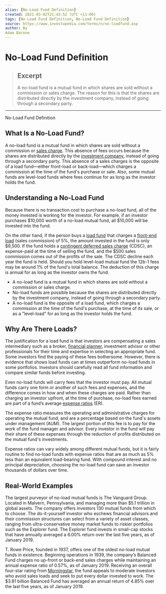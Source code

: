 ```yaml
---
alias: [No-Load Fund Definition]
created: 2021-03-02T21:43:52 (UTC +11:00)
tags: [No-Load Fund Definition, No-Load Fund Definition]
source: https://www.investopedia.com/terms/n/no-loadfund.asp
author: By
Adam Barone
---
```


# No-Load Fund Definition

> ## Excerpt
> A no-load fund is a mutual fund in which shares are sold without a commission or sales charge. The reason for this is that the shares are distributed directly by the investment company, instead of going through a secondary party.

---

No-Load Fund Definition
## What Is a No-Load Fund?

A no-load fund is a mutual fund in which shares are sold without a commission or [sales charge](https://www.investopedia.com/terms/s/salescharge.asp). This absence of fees occurs because the shares are distributed directly by the [investment company](https://www.investopedia.com/terms/i/investmentcompany.asp), instead of going through a secondary party. This absence of a sales charges is the opposite of a load fund—either front-load or back-load—which charges a commission at the time of the fund's purchase or sale. Also, some mutual funds are level-load funds where fees continue for as long as the investor holds the fund.

## Understanding a No-Load Fund

Because there is no transaction cost to purchase a no-load fund, all of the money invested is working for the investor. For example, if an investor purchases $10,000 worth of a no-load mutual fund, all $10,000 will be invested into the fund.

On the other hand, if the person buys a [load fund](https://www.investopedia.com/terms/l/loadfund.asp) that charges a [front-end load](https://www.investopedia.com/terms/f/front-endload.asp) (sales commission) of 5%, the amount invested in the fund is only $9,500. If the fund holds a [contingent deferred sales charge](https://www.investopedia.com/terms/c/cdsc.asp) (CDSC), an expense-paid at the time of selling the fund, and the $500 sales commission comes out of the profits of the sale. The CDSC decline each year the fund is held. Should you hold level-load mutual fund the 12b-1 fees may be around 1% of the fund's total balance. The deduction of this charge is annual for as long as the investor owns the fund.

-   A no-load fund is a mutual fund in which shares are sold without a commission or sales charge.
-   No-load funds are possible because the shares are distributed directly by the investment company, instead of going through a secondary party.
-   A no-load fund is the opposite of a load fund, which charges a commission at the time of the fund's purchase, at the time of its sale, or as a "level-load" for as long as the investor holds the fund.

## Why Are There Loads?

The justification for a load fund is that investors are compensating a sales intermediary such as a broker, [financial planner](https://www.investopedia.com/terms/f/financialplanner.asp), investment advisor or other professionals for their time and expertise in selecting an appropriate fund. Some investors find the paying of these fees bothersome. However, there is evidence that shows load funds can at times outperform no-load funds in some portfolios. Investors should carefully read all fund information and compare similar funds before investing.

Even no-load funds will carry fees that the investor must pay. All mutual funds carry one form or another of such fees and expenses, and the difference comes in how and when these charges are paid. Rather than charging an investor upfront, at the time of purchase, no-load fees earned are part of a fund’s average [expense ratios](https://www.investopedia.com/terms/e/expenseratio.asp) (ER).

The expense ratio measures the operating and administrative charges for operating the mutual fund, and are a percentage based on the fund's assets under management (AUM). The largest portion of this fee is to pay for the work of the fund manager and advisor. Every investor in the fund will pay their share of these expenses through the reduction of profits distributed on the mutual fund's investments.

Expense ratios can vary widely among different mutual funds, but it is fairly routine to find no-load funds with expense ratios that are as much as 5% less than an equivalent load-bearing fund. With compound interest and no principal depreciation, choosing the no-load fund can save an investor thousands of dollars over time.

## Real-World Examples

The largest purveyor of no-load mutual funds is The Vanguard Group. Located in Malvern, Pennsylvania, and managing more than $5.1 trillion in global assets. The company offers investors 130 mutual funds from which to choose. The do-it-yourself investor who eschews financial advisors and their commission structures can select from a variety of asset classes, ranging from ultra-conservative money market funds to riskier portfolios such as the Explorer fund. The Explorer fund invests in small-cap stocks that have annually averaged a 6.00% return over the last five years, as of January 2019.

T. Rowe Price, founded in 1937, offers one of the oldest no-load mutual funds in existence. Beginning operations in 1939, the company’s Balanced Fund charges no up-front or back-end sales charges while maintaining an annual expense ratio of 0.57%, as of January 2019. Receiving an overall four-star rating from [Morningstar](https://www.investopedia.com/terms/m/morningstarinc.asp), the fund appeals to moderate investors who avoid sales loads and seek to put every dollar invested to work. The $3.81 billion Balanced Fund has averaged an annual return of 4.85% over the last five years, as of January 2019.

